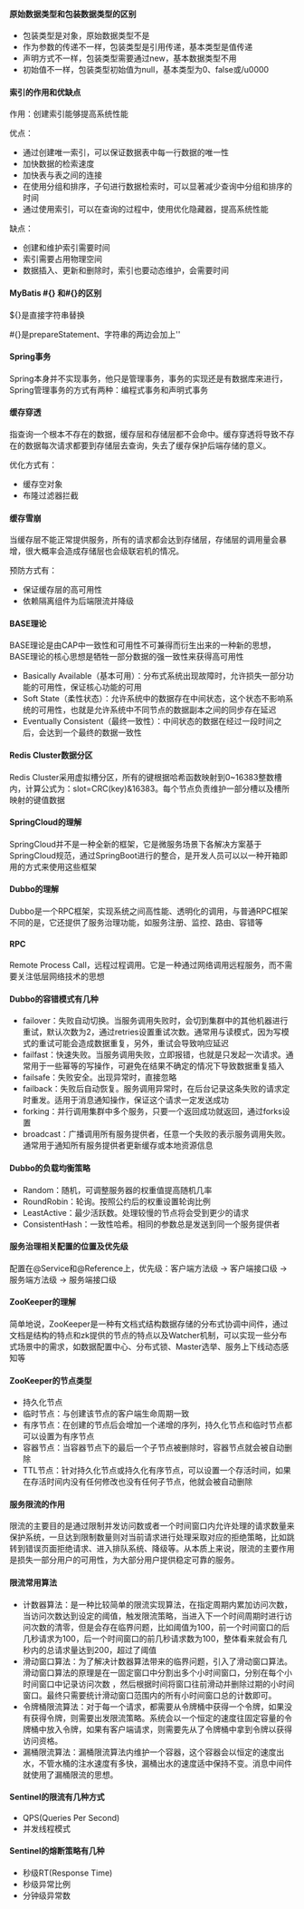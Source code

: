 #### 原始数据类型和包装数据类型的区别

- 包装类型是对象，原始数据类型不是
- 作为参数的传递不一样，包装类型是引用传递，基本类型是值传递
- 声明方式不一样，包装类型需要通过new，基本数据类型不用
- 初始值不一样，包装类型初始值为null，基本类型为0、false或/u0000

#### 索引的作用和优缺点

作用：创建索引能够提高系统性能

优点：

- 通过创建唯一索引，可以保证数据表中每一行数据的唯一性
- 加快数据的检索速度
- 加快表与表之间的连接
- 在使用分组和排序，子句进行数据检索时，可以显著减少查询中分组和排序的时间
- 通过使用索引，可以在查询的过程中，使用优化隐藏器，提高系统性能

缺点：

- 创建和维护索引需要时间
- 索引需要占用物理空间
- 数据插入、更新和删除时，索引也要动态维护，会需要时间

#### MyBatis #{} 和#{}的区别

${}是直接字符串替换

#{}是prepareStatement、字符串的两边会加上''

#### Spring事务

Spring本身并不实现事务，他只是管理事务，事务的实现还是有数据库来进行，Spring管理事务的方式有两种：编程式事务和声明式事务

#### 缓存穿透

指查询一个根本不存在的数据，缓存层和存储层都不会命中。缓存穿透将导致不存在的数据每次请求都要到存储层去查询，失去了缓存保护后端存储的意义。

优化方式有：

- 缓存空对象
- 布隆过滤器拦截

#### 缓存雪崩

 当缓存层不能正常提供服务，所有的请求都会达到存储层，存储层的调用量会暴增，很大概率会造成存储层也会级联宕机的情况。

预防方式有：

- 保证缓存层的高可用性
- 依赖隔离组件为后端限流并降级

#### BASE理论

BASE理论是由CAP中一致性和可用性不可兼得而衍生出来的一种新的思想，BASE理论的核心思想是牺牲一部分数据的强一致性来获得高可用性

- Basically Available（基本可用）：分布式系统出现故障时，允许损失一部分功能的可用性，保证核心功能的可用
- Soft State（柔性状态）：允许系统中的数据存在中间状态，这个状态不影响系统的可用性，也就是允许系统中不同节点的数据副本之间的同步存在延迟
- Eventually Consistent（最终一致性）：中间状态的数据在经过一段时间之后，会达到一个最终的数据一致性

#### Redis Cluster数据分区

Redis Cluster采用虚拟槽分区，所有的键根据哈希函数映射到0~16383整数槽内，计算公式为：slot=CRC(key)&16383。每个节点负责维护一部分槽以及槽所映射的键值数据

#### SpringCloud的理解

SpringCloud并不是一种全新的框架，它是微服务场景下各解决方案基于SpringCloud规范，通过SpringBoot进行的整合，是开发人员可以以一种开箱即用的方式来使用这些框架

#### Dubbo的理解

Dubbo是一个RPC框架，实现系统之间高性能、透明化的调用，与普通RPC框架不同的是，它还提供了服务治理功能，如服务注册、监控、路由、容错等

#### RPC

Remote Process Call，远程过程调用。它是一种通过网络调用远程服务，而不需要关注低层网络技术的思想

#### Dubbo的容错模式有几种

- failover：失败自动切换。当服务调用失败时，会切到集群中的其他机器进行重试，默认次数为2，通过retries设置重试次数。通常用与读模式，因为写模式的重试可能会造成数据重复，另外，重试会导致响应延迟
- failfast：快速失败。当服务调用失败，立即报错，也就是只发起一次请求。通常用于一些幂等的写操作，可避免在结果不确定的情况下导致数据重复插入
- failsafe：失败安全。出现异常时，直接忽略
- failback：失败后自动恢复。服务调用异常时，在后台记录这条失败的请求定时重发。适用于消息通知操作，保证这个请求一定发送成功
- forking：并行调用集群中多个服务，只要一个返回成功就返回，通过forks设置
- broadcast：广播调用所有服务提供者，任意一个失败的表示服务调用失败。通常用于通知所有服务提供者更新缓存或本地资源信息

#### Dubbo的负载均衡策略

- Random：随机，可调整服务器的权重值提高随机几率
- RoundRobin：轮询。按照公约后的权重设置轮询比例
- LeastActive：最少活跃数。处理较慢的节点将会受到更少的请求
- ConsistentHash：一致性哈希。相同的参数总是发送到同一个服务提供者

#### 服务治理相关配置的位置及优先级

配置在@Service和@Reference上，优先级：客户端方法级 -> 客户端接口级 -> 服务端方法级 -> 服务端接口级

#### ZooKeeper的理解

简单地说，ZooKeeper是一种有文档式结构数据存储的分布式协调中间件，通过文档是结构的特点和zk提供的节点的特点以及Watcher机制，可以实现一些分布式场景中的需求，如数据配置中心、分布式锁、Master选举、服务上下线动态感知等

#### ZooKeeper的节点类型

- 持久化节点
- 临时节点：与创建该节点的客户端生命周期一致
- 有序节点：在创建的节点后会增加一个递增的序列，持久化节点和临时节点都可以设置为有序节点
- 容器节点：当容器节点下的最后一个子节点被删除时，容器节点就会被自动删除
- TTL节点：针对持久化节点或持久化有序节点，可以设置一个存活时间，如果在存活时间内没有任何修改也没有任何子节点，他就会被自动删除

#### 服务限流的作用

限流的主要目的是通过限制并发访问数或者一个时间窗口内允许处理的请求数量来保护系统，一旦达到限制数量则对当前请求进行处理采取对应的拒绝策略，比如跳转到错误页面拒绝请求、进入排队系统、降级等。从本质上来说，限流的主要作用是损失一部分用户的可用性，为大部分用户提供稳定可靠的服务。

#### 限流常用算法

- 计数器算法：是一种比较简单的限流实现算法，在指定周期内累加访问次数，当访问次数达到设定的阈值，触发限流策略，当进入下一个时间周期时进行访问次数的清零，但是会存在临界问题，比如阈值为100，前一个时间窗口的后几秒请求为100，后一个时间窗口的前几秒请求数为100，整体看来就会有几秒内的总请求量达到200，超过了阈值
- 滑动窗口算法：为了解决计数器算法带来的临界问题，引入了滑动窗口算法。滑动窗口算法的原理是在一固定窗口中分割出多个小时间窗口，分别在每个小时间窗口中记录访问次数 ，然后根据时间将窗口往前滑动并删除过期的小时间窗口。最终只需要统计滑动窗口范围内的所有小时间窗口总的计数即可。
- 令牌桶限流算法：对于每一个请求，都需要从令牌桶中获得一个令牌，如果没有获得令牌，则需要出发限流策略。系统会以一个恒定的速度往固定容量的令牌桶中放入令牌，如果有客户端请求，则需要先从了令牌桶中拿到令牌以获得访问资格。
- 漏桶限流算法：漏桶限流算法内维护一个容器，这个容器会以恒定的速度出水，不管水桶的注水速度有多快，漏桶出水的速度适中保持不变。消息中间件就使用了漏桶限流的思想。

#### Sentinel的限流有几种方式

- QPS(Queries Per Second)
- 并发线程模式

#### Sentinel的熔断策略有几种

- 秒级RT(Response Time)
- 秒级异常比例
- 分钟级异常数

